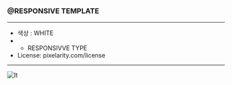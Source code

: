 ### @RESPONSIVE TEMPLATE

------

- 색상 : WHITE
- - RESPONSIVVE TYPE
- License: pixelarity.com/license

------

![lt](https://github.com/user-attachments/assets/e1747d9d-0c97-43d8-a6bb-ebbe0f5e7833)
